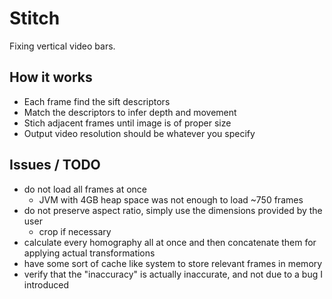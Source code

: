 # Stitch
Fixing vertical video bars.

## How it works
- Each frame find the sift descriptors
- Match the descriptors to infer depth and movement
- Stich adjacent frames until image is of proper size
- Output video resolution should be whatever you specify

## Issues / TODO
- do not load all frames at once
  - JVM with 4GB heap space was not enough to load ~750 frames
- do not preserve aspect ratio, simply use the dimensions provided by the user
  - crop if necessary
- calculate every homography all at once and then concatenate them for applying actual transformations
- have some sort of cache like system to store relevant frames in memory
- verify that the "inaccuracy" is actually inaccurate, and not due to a bug I introduced
